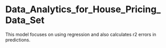 # Data_Analytics_for_House_Pricing_Data_Set
This model focuses on using regression and also calculates r2 errors in predictions.
